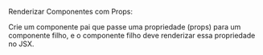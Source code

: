 Renderizar Componentes com Props: 

Crie um componente pai que passe uma propriedade (props) para um componente filho, e o componente filho deve renderizar essa propriedade no JSX. 
